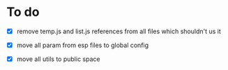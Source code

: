 # To do
- [x] remove temp.js and list.js references from all files which shouldn't us it
- [x] move all param from esp files to global config
- [x] move all utils to public space


